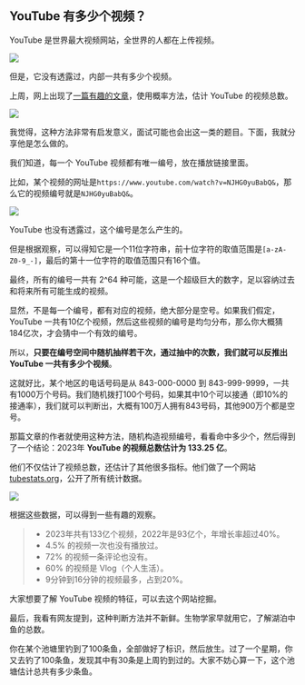 ## YouTube 有多少个视频？

YouTube 是世界最大视频网站，全世界的人都在上传视频。

![](https://cdn.beekka.com/blogimg/asset/202312/bg2023122405.webp)

但是，它没有透露过，内部一共有多少个视频。

上周，网上出现了[一篇有趣的文章](https://ethanzuckerman.com/2023/12/22/how-big-is-youtube/)，使用概率方法，估计 YouTube 的视频总数。

![](https://cdn.beekka.com/blogimg/asset/202312/bg2023122406.webp)

我觉得，这种方法非常有启发意义，面试可能也会出这一类的题目。下面，我就分享他是怎么做的。

我们知道，每一个 YouTube 视频都有唯一编号，放在播放链接里面。

比如，某个视频的网址是`https://www.youtube.com/watch?v=NJHG0yuBabQ&`，那么它的视频编号就是`NJHG0yuBabQ&`。

![](https://cdn.beekka.com/blogimg/asset/202312/bg2023122407.webp)

YouTube 也没有透露过，这个编号是怎么产生的。

但是根据观察，可以得知它是一个11位字符串，前十位字符的取值范围是`[a-zA-Z0-9_-]`，最后的第十一位字符的取值范围只有16个值。

最终，所有的编号一共有 2^64 种可能，这是一个超级巨大的数字，足以容纳过去和将来所有可能生成的视频。

显然，不是每一个编号，都有对应的视频，绝大部分是空号。如果我们假定，YouTube 一共有10亿个视频，然后这些视频的编号是均匀分布，那么你大概猜184亿次，才会猜中一个有效的编号。

所以，**只要在编号空间中随机抽样若干次，通过抽中的次数，我们就可以反推出 YouTube 一共有多少个视频**。

这就好比，某个地区的电话号码是从 843-000-0000 到 843-999-9999，一共有1000万个号码。我们随机拨打100个号码，如果其中10个可以接通（即10%的接通率），我们就可以判断出，大概有100万人拥有843号码，其他900万个都是空号。

那篇文章的作者就使用这种方法，随机构造视频编号，看看命中多少个，然后得到了一个结论：2023年 **YouTube 的视频总数估计为 133.25 亿**。

他们不仅估计了视频总数，还估计了其他很多指标。他们做了一个网站 [tubestats.org](https://tubestats.org/)，公开了所有统计数据。

![](https://cdn.beekka.com/blogimg/asset/202312/bg2023122408.webp)

根据这些数据，可以得到一些有趣的观察。

> - 2023年共有133亿个视频，2022年是93亿个，年增长率超过40%。
> - 4.5% 的视频一次也没有播放过。
> - 72% 的视频一条评论也没有。
> - 60% 的视频是 Vlog（个人生活）。
> - 9分钟到16分钟的视频最多，占到20%。

大家想要了解 YouTube 视频的特征，可以去这个网站挖掘。

最后，我看有网友提到，这种判断方法并不新鲜。生物学家早就用它，了解湖泊中鱼的总数。

你在某个池塘里钓到了100条鱼，全部做好了标识，然后放生。过了一个星期，你又去钓了100条鱼，发现其中有30条是上周钓到过的。大家不妨心算一下，这个池塘估计总共有多少条鱼。
